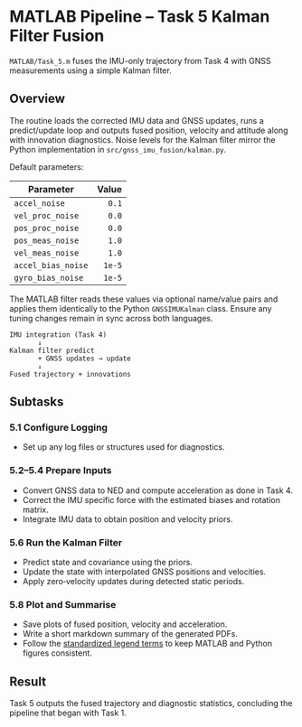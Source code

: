 # MATLAB Pipeline – Task 5 Kalman Filter Fusion

`MATLAB/Task_5.m` fuses the IMU-only trajectory from Task 4 with GNSS measurements using a simple Kalman filter.

## Overview

The routine loads the corrected IMU data and GNSS updates, runs a predict/update loop and outputs fused position, velocity and attitude along with innovation diagnostics.  Noise levels for the Kalman filter mirror the Python implementation in `src/gnss_imu_fusion/kalman.py`.

Default parameters:

| Parameter           | Value |
|---------------------|------:|
| `accel_noise`       | `0.1` |
| `vel_proc_noise`    | `0.0` |
| `pos_proc_noise`    | `0.0` |
| `pos_meas_noise`    | `1.0` |
| `vel_meas_noise`    | `1.0` |
| `accel_bias_noise`  | `1e-5` |
| `gyro_bias_noise`   | `1e-5` |

The MATLAB filter reads these values via optional name/value pairs and applies
them identically to the Python `GNSSIMUKalman` class. Ensure any tuning changes
remain in sync across both languages.

```text
IMU integration (Task 4)
       ↓
Kalman filter predict
       + GNSS updates → update
       ↓
Fused trajectory + innovations
```

## Subtasks

### 5.1 Configure Logging
- Set up any log files or structures used for diagnostics.

### 5.2–5.4 Prepare Inputs
- Convert GNSS data to NED and compute acceleration as done in Task 4.
- Correct the IMU specific force with the estimated biases and rotation matrix.
- Integrate IMU data to obtain position and velocity priors.

### 5.6 Run the Kalman Filter
- Predict state and covariance using the priors.
- Update the state with interpolated GNSS positions and velocities.
- Apply zero‑velocity updates during detected static periods.

### 5.8 Plot and Summarise
- Save plots of fused position, velocity and acceleration.
- Write a short markdown summary of the generated PDFs.
- Follow the [standardized legend terms](../PlottingChecklist.md#standardized-legend-terms) to keep MATLAB and Python figures consistent.

## Result

Task 5 outputs the fused trajectory and diagnostic statistics, concluding the pipeline that began with Task 1.
